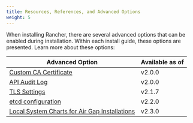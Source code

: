 ```yaml
---
title: Resources, References, and Advanced Options
weight: 5
---
```


When installing Rancher, there are several advanced options that can be enabled during installation. Within each install guide, these options are presented. Learn more about these options:

| Advanced Option                                                                                                         | Available as of |
| ----------------------------------------------------------------------------------------------------------------------- | --------------- |
| [Custom CA Certificate]({{<baseurl>}}/rancher/v2.x/en/installation/options/custom-ca-root-certificate/)                 | v2.0.0          |
| [API Audit Log]({{<baseurl>}}/rancher/v2.x/en/installation/options/api-audit-log/)                                      | v2.0.0          |
| [TLS Settings]({{<baseurl>}}/rancher/v2.x/en/installation/options/tls-settings/)                                        | v2.1.7          |
| [etcd configuration]({{<baseurl>}}/rancher/v2.x/en/installation/options/etcd/)                                          | v2.2.0          |
| [Local System Charts for Air Gap Installations]({{<baseurl>}}/rancher/v2.x/en/installation/options/local-system-charts) | v2.3.0          |
